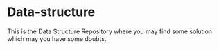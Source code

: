 # Data-structure
This is the Data Structure Repository where you may find some solution  which may you have some doubts.
